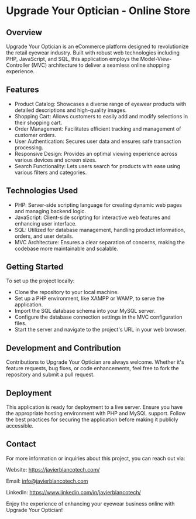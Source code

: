 # Upgrade Your Optician - Online Store
## Overview
Upgrade Your Optician is an eCommerce platform designed to revolutionize the retail eyewear industry. Built with robust web technologies including PHP, JavaScript, and SQL, this application employs the Model-View-Controller (MVC) architecture to deliver a seamless online shopping experience.

## Features
- Product Catalog: Showcases a diverse range of eyewear products with detailed descriptions and high-quality images.
- Shopping Cart: Allows customers to easily add and modify selections in their shopping cart.
- Order Management: Facilitates efficient tracking and management of customer orders.
- User Authentication: Secures user data and ensures safe transaction processing.
- Responsive Design: Provides an optimal viewing experience across various devices and screen sizes.
- Search Functionality: Lets users search for products with ease using various filters and categories.


## Technologies Used
- PHP: Server-side scripting language for creating dynamic web pages and managing backend logic.
- JavaScript: Client-side scripting for interactive web features and enhancing user interface.
- SQL: Utilized for database management, handling product information, orders, and user details.
- MVC Architecture: Ensures a clear separation of concerns, making the codebase more maintainable and scalable.

## Getting Started
To set up the project locally:

- Clone the repository to your local machine.
- Set up a PHP environment, like XAMPP or WAMP, to serve the application.
- Import the SQL database schema into your MySQL server.
- Configure the database connection settings in the MVC configuration files.
- Start the server and navigate to the project's URL in your web browser.

## Development and Contribution
Contributions to Upgrade Your Optician are always welcome. Whether it's feature requests, bug fixes, or code enhancements, feel free to fork the repository and submit a pull request.

## Deployment
This application is ready for deployment to a live server. Ensure you have the appropriate hosting environment with PHP and MySQL support. Follow the best practices for securing the application before making it publicly accessible.

## Contact
For more information or inquiries about this project, you can reach out via:

Website: https://javierblancotech.com/

Email: info@javierblancotech.com

LinkedIn: https://www.linkedin.com/in/javierblancotech/


Enjoy the experience of enhancing your eyewear business online with Upgrade Your Optician!

